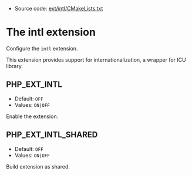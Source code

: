 <!-- This is auto-generated file. -->
* Source code: [ext/intl/CMakeLists.txt](https://github.com/petk/php-build-system/blob/master/cmake/ext/intl/CMakeLists.txt)

# The intl extension

Configure the `intl` extension.

This extension provides support for internationalization, a wrapper for ICU
library.

## PHP_EXT_INTL

* Default: `OFF`
* Values: `ON|OFF`

Enable the extension.

## PHP_EXT_INTL_SHARED

* Default: `OFF`
* Values: `ON|OFF`

Build extension as shared.
